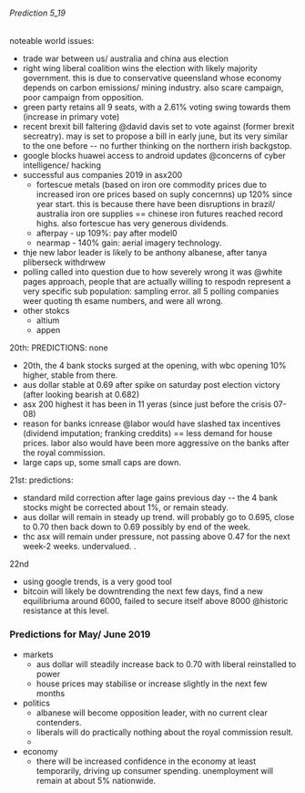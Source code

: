 ###### Prediction 5_19

noteable world issues:
- trade war between us/ australia and china
aus election    
- right wing liberal coalition wins the election with likely majority government. this is due to conservative queensland whose economy depends on carbon emissions/ mining industry. also scare campaign, poor campaign from opposition. 
- green party retains all 9 seats, with a 2.61%  voting swing towards them (increase in primary vote)
- recent brexit bill faltering @david davis set to vote against (former brexit secreatry). may is set to propose a bill in early june, but its very similar to the one before -- no further thinking on the northern irish backgstop. 
- google blocks huawei access to android updates @concerns of cyber intelligence/ hacking
- successful aus companies 2019 in asx200
    + fortescue metals (based on iron ore commodity prices due to increased iron ore prices based on suply concernns) up 120% since year start. this is because there have been disruptions in brazil/ australia iron ore supplies == chinese iron futures reached record highs. also fortescue has very generous dividends. 
    + afterpay - up 109%: pay after model0
    + nearmap - 140% gain: aerial imagery technology. 
- thje new labor leader is likely to be anthony albanese, after tanya pliberseck withdrwew
- polling called into question due to how severely wrong it was @white pages approach, people that are actually willing to respodn represent a very specific sub population: sampling error. all 5 polling companies weer quoting th esame numbers, and were all wrong. 
- other stokcs
    + altium
    + appen
    

20th:
PREDICTIONS: none
- 20th, the 4 bank stocks surged at the opening, with wbc opening 10% higher, stable from there.
- aus dollar stable at 0.69 after spike on saturday post election victory (after looking bearish at 0.682)
- asx 200 highest it has been in 11 yeras (since just before the crisis 07-08)
- reason for banks icnrease @labor would have slashed tax incentives (dividend imputation; franking creddits) == less demand for house prices. labor also would have been more aggressive on the banks after the royal commission. 
- large caps up, some small  caps are down.

21st: 
predictions:
- standard mild correction after lage gains previous day -- the 4 bank stocks might be corrected about 1%, or remain steady. 
- aus dollar will remain in steady up trend. will probably go to 0.695, close to 0.70 then back down to 0.69 possibly by end of the week.
- thc asx will remain under pressure, not passing above 0.47 for the next week-2 weeks. undervalued. 
.


22nd
- using google trends, is a very good tool
- bitcoin will likely be downtrending the next few days, find a new equilibriuma around 6000, failed to secure itself above 8000 @historic resistance at this level. 

### Predictions for May/ June 2019
- markets
    + aus dollar will steadily increase back to 0.70 with liberal reinstalled to power
    + house prices may stabilise or increase slightly in the next few months
- politics
    + albanese will become opposition leader, with no current clear contenders.
    + liberals will do practically nothing about the royal commission result.
    + 
- economy
    + there will be increased confidence in the economy at least temporarily, driving up consumer spending. unemployment will remain at about 5% nationwide.
